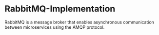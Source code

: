 # RabbitMQ-Implementation
RabbitMQ is a message broker that enables asynchronous communication between microservices using the AMQP protocol.
